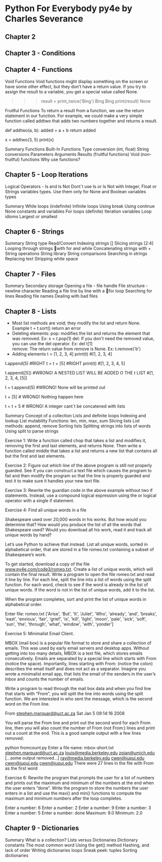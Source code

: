 # Python For Everybody py4e by Charles Severance

## Chapter 2

## Chapter 3 - Conditions

## Chapter 4 - Functions

Void Functions
Void functions might display something on the screen or have some other effect,
but they don’t have a return value. If you try to assign the result to a variable,
you get a special value called None.
>>> result = print_twice('Bing')
Bing
Bing
>>> print(result)
None

Fruitful Functions
To return a result from a function, we use the return statement in our function.
For example, we could make a very simple function called addtwo that adds two
numbers together and returns a result.

def addtwo(a, b):
    added = a + b
    return added

x = addtwo(3, 5)
print(x)

Summary
Functions
Built-In Functions
Type conversion (int, float)
String conversions
Parameters
Arguments
Results (fruitful functions)
Void (non-fruitful) functions
Why use functions?

## Chapter 5 - Loop Iterations

Logical Operators - Is and Is Not
Dont´t use Is or Is Not with Integer, Float or Strings variables types. Use them only for None and Boolean variables types


Summary
While loops (indefinite)
Infinite loops
Using break
Using continue
None constants and variables
For loops (definite)
Iteration variables
Loop idioms
Largest or smallest

## Chapter 6 - Strings

Summary
String type
Read/Convert
Indexing strings []
Slicing strings [2:4]
Looping through strings with for and while
Concatenating strings with  +
String operations 
String library
String comparisons
Searching in strings
Replacing text
Stripping white space

## Chapter 7 - Files

Summary
Secondary storage
Opening a file - file handle
File structure - newline character
Reading a file line by line with a for loop
Searching for lines
Reading file names
Dealing with bad files

## Chapter 8 - Lists
- Most list methods are void; they modify the list and return None. Example  t = t.sort() return an error
- Deleting elements:
pop: modifies the list and returns the element that was removed. Ex: x = t.pop(1)
del: If you don't need the removed value, you can use the del operator. Ex: del t[1]    
remove: The return value from remove is None. Ex: t.remove('b')
- Adding elements
t = [1, 2, 3, 4]
print(t) #[1, 2, 3, 4]

t.append(5) #RIGHT
t = t + [5] #RIGHT
print(t) #[1, 2, 3, 4, 5]

t.append([5]) #WRONG! A NESTED LIST WILL BE ADDED O THE t LIST
#[1, 2, 3, 4, [5]]

t = t.append(5) #WRONG! None will be printed out

t + [5] # WRONG! Nothing happen here

t = t + 5 # WRONG! A integer cant´t be concatened with lists

Summary
Concept of a collection
Lists and definite loops
Indexing and lookup
List mutability
Functions: len, min, max, sum
Slicing lists
List methods: append,  remove
Sorting lists
Splitting strings into lists of words
Using split to parse strings

Exercise 1: Write a function called chop that takes a list and modifies
it, removing the first and last elements, and returns None. Then write
a function called middle that takes a list and returns a new list that
contains all but the first and last elements.

Exercise 2: Figure out which line of the above program is still not
properly guarded. See if you can construct a text file which causes the
program to fail and then modify the program so that the line is properly
guarded and test it to make sure it handles your new text file.

Exercise 3: Rewrite the guardian code in the above example without
two if statements. Instead, use a compound logical expression using
the or logical operator with a single if statement.

Exercise 4: Find all unique words in a file

Shakespeare used over 20,000 words in his works. But how would you
determine that? How would you produce the list of all the words that
Shakespeare used? Would you download all his work, read it and track
all unique words by hand?

Let’s use Python to achieve that instead. List all unique words, sorted
in alphabetical order, that are stored in a file romeo.txt containing a
subset of Shakespeare’s work.

To get started, download a copy of the file www.py4e.com/code3/romeo.txt.
Create a list of unique words, which will contain the final result. Write
a program to open the file romeo.txt and read it line by line. For each
line, split the line into a list of words using the split function. For
each word, check to see if the word is already in the list of unique
words. If the word is not in the list of unique words, add it to the list.

When the program completes, sort and print the list of unique words
in alphabetical order.

Enter file: romeo.txt
['Arise', 'But', 'It', 'Juliet', 'Who', 'already',
'and', 'breaks', 'east', 'envious', 'fair', 'grief',
'is', 'kill', 'light', 'moon', 'pale', 'sick', 'soft',
'sun', 'the', 'through', 'what', 'window',
'with', 'yonder']

Exercise 5: Minimalist Email Client.

MBOX (mail box) is a popular file format to store and share a collection
of emails. This was used by early email servers and desktop apps.
Without getting into too many details, MBOX is a text file, which
stores emails consecutively. Emails are separated by a special line which
starts with From (notice the space). Importantly, lines starting with
From: (notice the colon) describes the email itself and does not act as
a separator. Imagine you wrote a minimalist email app, that lists the
email of the senders in the user’s Inbox and counts the number of emails.

Write a program to read through the mail box data and when you find
line that starts with “From”, you will split the line into words using the
split function. We are interested in who sent the message, which is the
second word on the From line.

From stephen.marquard@uct.ac.za Sat Jan 5 09:14:16 2008

You will parse the From line and print out the second word for each
From line, then you will also count the number of From (not From:)
lines and print out a count at the end. This is a good sample output
with a few lines removed:

python fromcount.py
Enter a file name: mbox-short.txt
stephen.marquard@uct.ac.za
louis@media.berkeley.edu
zqian@umich.edu
[...some output removed...]
ray@media.berkeley.edu
cwen@iupui.edu
cwen@iupui.edu
cwen@iupui.edu
There were 27 lines in the file with From as the first word

Exercise 6: Rewrite the program that prompts the user for a list of
numbers and prints out the maximum and minimum of the numbers at
the end when the user enters “done”. Write the program to store the
numbers the user enters in a list and use the max() and min() functions to
compute the maximum and minimum numbers after the loop completes.

Enter a number: 6
Enter a number: 2
Enter a number: 9
Enter a number: 3
Enter a number: 5
Enter a number: done
Maximum: 9.0
Minimum: 2.0

## Chapter 9 - Dictionaries

Summary
What is a collection?
Lists versus Dictionaries
Dictionary constants
The most common word
Using the get() method
Hashing, and lack of order
Writing dictionaries loops
Sneak peek: tuples
Sorting dictionaries

